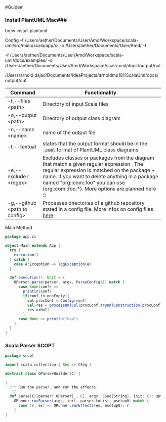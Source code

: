 #Guide#

### Install PlantUML Mac###
brew install plantuml


Config
-f /Users/aether/Documents/User/Amd/Workspace/scala-uml/src/main/scala/app/ci 
-o /Users/aether/Documents/User/Amd/ -t

-f /Users/aether/Documents/User/Amd/Workspace/scala-uml/docs/examples/
-o /Users/aether/Documents/User/Amd/Workspace/scala-uml/docs/output/out

/Users/arnold.dajao/Documents/IdeaProjects/arnoldmd181/ScalaUml/docs/output/out

|Command|Functionality|
|-------|-------------|
|-f,--files \<path\>   | Directory of input Scala files|
|-o,--output  \<path\>  | Directory of output class diagram |
|-n,--name \<name\> | name of the output file |
|-t,--textual | states that the output format should be in the `.puml` format of PlantUML class diagrams |
  |-e,--exclude r \<regex\> | Excludes classes or packages from the diagram that match a given regular expression <regex>. The regular expression is matched on the package + name. If you want to delete anything in a package named "org::com::foo" you can use (org::com::foo.*). More options are planned here :) |
|-g,--github \<path to config\> | Processes directories of a github repository stated in a config file. More infos on config files [here](#config) |    



Main Method

```scala 3
package app.ci

object Main extends App {
  try {
    execution()
  } catch {
    case e:Exception => logException(e)
  }

  def execution(): Unit = {
    OParser.parse(parser, args, ParseConfig()) match {
      case Some(conf) =>
        println(conf)
        if(conf.in.nonEmpty){
          val procConf = Config(conf)
          val res = processUmlCol(procConf,tryUmlConstruction(procConf))
          res.orNull
        }
      case None => println("naa")
    }
  }
}
```
### Scala Parser SCOPT
```scala 3
package scopt

import scala.collection.{ Seq => CSeq }

abstract class OParserBuilder[C] {

}
  /** Run the parser, and run the effects.
   */
  def parse[C](parser: OParser[_, C], args: CSeq[String], init: C): Option[C] =
    ORunner.runParser(args, init, parser.toList, psetup0) match {
      case (r, es) => ORunner.runEffects(es, esetup0); r
    }
}
```
